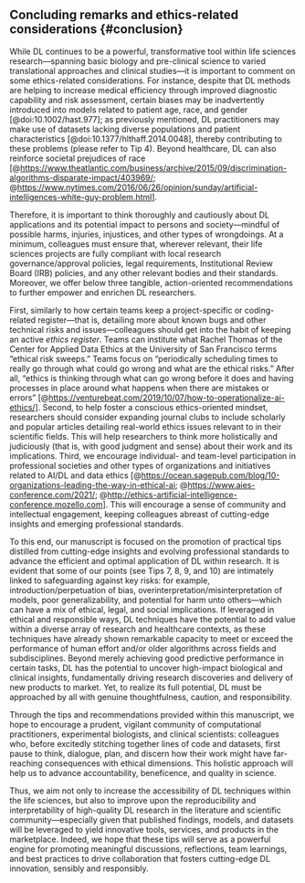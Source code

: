 ## Concluding remarks and ethics-related considerations {#conclusion}
While DL continues to be a powerful, transformative tool within life sciences research—spanning basic biology and pre-clinical science to varied translational approaches and clinical studies—it is important to comment on some ethics-related considerations. 
For instance, despite that DL methods are helping to increase medical efficiency through improved diagnostic capability and risk assessment, certain biases may be inadvertently introduced into models related to patient age, race, and gender [@doi:10.1002/hast.977]; as previously mentioned, DL practitioners may make use of datasets lacking diverse populations and patient characteristics [@doi:10.1377/hlthaff.2014.0048], thereby contributing to these problems (please refer to Tip 4).
Beyond healthcare, DL can also reinforce societal prejudices of race [@https://www.theatlantic.com/business/archive/2015/09/discrimination-algorithms-disparate-impact/403969/; @https://www.nytimes.com/2016/06/26/opinion/sunday/artificial-intelligences-white-guy-problem.html]. 

Therefore, it is important to think thoroughly and cautiously about DL applications and its potential impact to persons and society—mindful of possible harms, injuries, injustices, and other types of wrongdoings. 
At a minimum, colleagues must ensure that, wherever relevant, their life sciences projects are fully compliant with local research governance/approval policies, legal requirements, Institutional Review Board (IRB) policies, and any other relevant bodies and their standards. 
Moreover, we offer below three tangible, action-oriented recommendations to further empower and enrichen DL researchers. 

First, similarly to how certain teams keep a project-specific or coding-related register—that is, detailing more about known bugs and other technical risks and issues—colleagues should get into the habit of keeping an active *ethics register*. 
Teams can institute what Rachel Thomas of the Center for Applied Data Ethics at the University of San Francisco terms “ethical risk sweeps.” Teams focus on “periodically scheduling times to really go through what could go wrong and what are the ethical risks.” 
After all, “ethics is thinking through what can go wrong before it does and having processes in place around what happens when there are mistakes or errors” [@https://venturebeat.com/2019/10/07/how-to-operationalize-ai-ethics/]. 
Second, to help foster a conscious ethics-oriented mindset, researchers should consider expanding journal clubs to include scholarly and popular articles detailing real-world ethics issues relevant to in their scientific fields. 
This will help researchers to think more holistically and judiciously (that is, with good judgment and sense) about their work and its implications. 
Third, we encourage individual- and team-level participation in professional societies and other types of organizations and initiatives related to AI/DL and data ethics [@https://ocean.sagepub.com/blog/10-organizations-leading-the-way-in-ethical-ai; @https://www.aies-conference.com/2021/; @http://ethics-artificial-intelligence-conference.mozello.com]. 
This will encourage a sense of community and intellectual engagement, keeping colleagues abreast of cutting-edge insights and emerging professional standards.

To this end, our manuscript is focused on the promotion of practical tips distilled from cutting-edge insights and evolving professional standards to advance the efficient and optimal application of DL within research.
It is evident that some of our points (see Tips 7, 8, 9, and 10) are intimately linked to safeguarding against key risks: for example, introduction/perpetuation of bias, overinterpretation/misinterpretation of models, poor generalizability, and potential for harm unto others—which can have a mix of ethical, legal, and social implications. 
If leveraged in ethical and responsible ways, DL techniques have the potential to add value within a diverse array of research and healthcare contexts, as these techniques have already shown remarkable capacity to meet or exceed the performance of human effort and/or older algorithms across fields and subdisciplines. 
Beyond merely achieving good predictive performance in certain tasks, DL has the potential to uncover high-impact biological and clinical insights, fundamentally driving research discoveries and delivery of new products to market. 
Yet, to realize its full potential, DL must be approached by all with genuine thoughtfulness, caution, and responsibility.

Through the tips and recommendations provided within this manuscript, we hope to encourage a prudent, vigilant community of computational practitioners, experimental biologists, and clinical scientists: colleagues who, before excitedly stitching together lines of code and datasets, first pause to think, dialogue, plan, and discern how their work might have far-reaching consequences with ethical dimensions. 
This holistic approach will help us to advance accountability, beneficence, and quality in science.

Thus, we aim not only to increase the accessibility of DL techniques within the life sciences, but also to improve upon the reproducibility and interpretability of high-quality DL research in the literature and scientific community—especially given that published findings, models, and datasets will be leveraged to yield innovative tools, services, and products in the marketplace. 
Indeed, we hope that these tips will serve as a powerful engine for promoting meaningful discussions, reflections, team learnings, and best practices to drive collaboration that fosters cutting-edge DL innovation, sensibly and responsibly.
